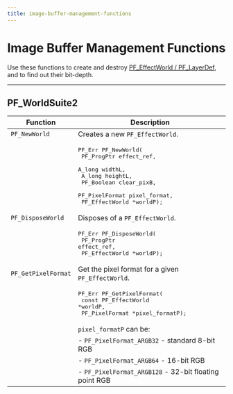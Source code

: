 ```yaml
---
title: image-buffer-management-functions
---
```

# Image Buffer Management Functions

Use these functions to create and destroy [PF_EffectWorld / PF_LayerDef](../../effect-basics/PF_EffectWorld), and to find out their bit-depth.

---

## PF_WorldSuite2

|      Function       |                                   Description                                   |
|---------------------|-------------------------------------------------------------------------------------------------------------------------------------------------------------------------------------------------------------------------------------------------|
| `PF_NewWorld`       | Creates a new `PF_EffectWorld`.                                                         |
|             | <pre lang="cpp">PF_Err PF_NewWorld(<br/>  PF_ProgPtr      effect_ref,<br/>  A_long          widthL,<br/>  A_long          heightL,<br/>  PF_Boolean      clear_pixB,<br/>  PF_PixelFormat  pixel_format,<br/>  PF_EffectWorld  \*worldP);</pre> |
| `PF_DisposeWorld`   | Disposes of a `PF_EffectWorld`.                                                         |
|             | <pre lang="cpp">PF_Err PF_DisposeWorld(<br/>  PF_ProgPtr      effect_ref,<br/>  PF_EffectWorld  \*worldP);</pre>                                        |
| `PF_GetPixelFormat` | Get the pixel format for a given `PF_EffectWorld`.                                                      |
|             | <pre lang="cpp">PF_Err PF_GetPixelFormat(<br/>  const PF_EffectWorld  \*worldP,<br/>  PF_PixelFormat        \*pixel_formatP);</pre>                                     |
|             | `pixel_formatP` can be:                                                                 |
|             | - `PF_PixelFormat_ARGB32` - standard 8-bit RGB                                                          |
|             | - `PF_PixelFormat_ARGB64` - 16-bit RGB                                                          |
|             | - `PF_PixelFormat_ARGB128` - 32-bit floating point RGB                                                          |

